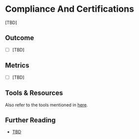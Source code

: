 # Compliance And Certifications

[TBD]

## Outcome

- [ ] [TBD]

## Metrics

- [ ] [TBD]

## Tools & Resources

Also refer to the tools mentioned in [here](./README.md#Tools-&-Resources).

## Further Reading

- [TBD](http://example.com)
